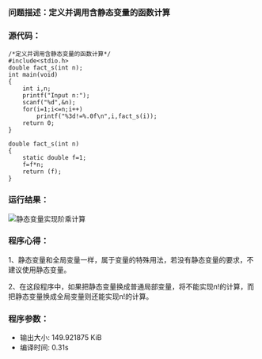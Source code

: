 
### 问题描述：定义并调用含静态变量的函数计算
### 源代码：
	/*定义并调用含静态变量的函数计算*/
	#include<stdio.h>
	double fact_s(int n);
	int main(void)
	{
		int i,n;
		printf("Input n:");
		scanf("%d",&n);
		for(i=1;i<=n;i++)
			printf("%3d!=%.0f\n",i,fact_s(i));
		return 0;
	}
	
	double fact_s(int n)
	{
		static double f=1;
		f=f*n;
		return (f);
	}
### 运行结果：

![静态变量实现阶乘计算](https://upload-images.jianshu.io/upload_images/6770220-22424643f6a74725.png?imageMogr2/auto-orient/strip%7CimageView2/2/w/1240)

### 程序心得：

1、静态变量和全局变量一样，属于变量的特殊用法，若没有静态变量的要求，不建议使用静态变量。

2、在这段程序中，如果把静态变量换成普通局部变量，将不能实现n!的计算，而把静态变量换成全局变量则还能实现n!的计算。

### 程序参数：
- 输出大小: 149.921875 KiB
- 编译时间: 0.31s